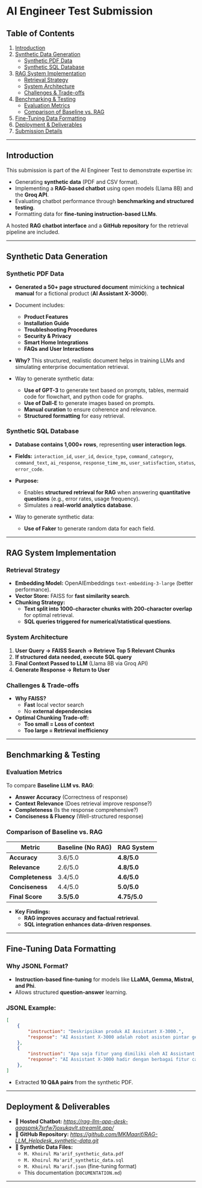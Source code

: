 ﻿# **AI Engineer Test Submission**

## **Table of Contents**
1. [Introduction](#introduction)
2. [Synthetic Data Generation](#synthetic-data-generation)
    - [Synthetic PDF Data](#synthetic-pdf-data)
    - [Synthetic SQL Database](#synthetic-sql-database)
3. [RAG System Implementation](#rag-system-implementation)
    - [Retrieval Strategy](#retrieval-strategy)
    - [System Architecture](#system-architecture)
    - [Challenges & Trade-offs](#challenges--trade-offs)
4. [Benchmarking & Testing](#benchmarking--testing)
    - [Evaluation Metrics](#evaluation-metrics)
    - [Comparison of Baseline vs. RAG](#comparison-of-baseline-vs-rag)
5. [Fine-Tuning Data Formatting](#fine-tuning-data-formatting)
6. [Deployment & Deliverables](#deployment--deliverables)
7. [Submission Details](#submission-details)

---

## **Introduction**
This submission is part of the AI Engineer Test to demonstrate expertise in:
- Generating **synthetic data** (PDF and CSV format).
- Implementing a **RAG-based chatbot** using open models (Llama 8B) and the **Groq API**.
- Evaluating chatbot performance through **benchmarking and structured testing**.
- Formatting data for **fine-tuning instruction-based LLMs**.

A hosted **RAG chatbot interface** and a **GitHub repository** for the retrieval pipeline are included.

---

## **Synthetic Data Generation**
### **Synthetic PDF Data**
- **Generated a 50+ page structured document** mimicking a **technical manual** for a fictional product (**AI Assistant X-3000**).
- Document includes:
  - **Product Features**
  - **Installation Guide**
  - **Troubleshooting Procedures**
  - **Security & Privacy**
  - **Smart Home Integrations**
  - **FAQs and User Interactions**
- **Why?** This structured, realistic document helps in training LLMs and simulating enterprise documentation retrieval.

- Way to generate synthetic data:
  - **Use of GPT-3** to generate text based on prompts, tables, mermaid code for flowchart, and python code for graphs.
  - **Use of Dall-E** to generate images based on prompts.
  - **Manual curation** to ensure coherence and relevance.
  - **Structured formatting** for easy retrieval.

### **Synthetic SQL Database**
- **Database contains 1,000+ rows**, representing **user interaction logs**.
- **Fields:** `interaction_id`, `user_id`, `device_type`, `command_category`, `command_text`, `ai_response`, `response_time_ms`, `user_satisfaction`, `status`, `error_code`.
- **Purpose:**
  - Enables **structured retrieval for RAG** when answering **quantitative questions** (e.g., error rates, usage frequency).
  - Simulates a **real-world analytics database**.

- Way to generate synthetic data:
    - **Use of Faker** to generate random data for each field.

---

## **RAG System Implementation**
### **Retrieval Strategy**
- **Embedding Model:** OpenAIEmbeddings `text-embedding-3-large` (better performance).
- **Vector Store:** FAISS for **fast similarity search**.
- **Chunking Strategy:**
  - **Text split into 1000-character chunks with 200-character overlap** for optimal retrieval.
  - **SQL queries triggered for numerical/statistical questions**.

### **System Architecture**
1. **User Query → FAISS Search → Retrieve Top 5 Relevant Chunks**
2. **If structured data needed, execute SQL query**
3. **Final Context Passed to LLM** (Llama 8B via Groq API)
4. **Generate Response → Return to User**

### **Challenges & Trade-offs**
- **Why FAISS?**
  - **Fast** local vector search
  - No **external dependencies**
- **Optimal Chunking Trade-off:**
  - **Too small = Loss of context**
  - **Too large = Retrieval inefficiency**

---

## **Benchmarking & Testing**
### **Evaluation Metrics**
To compare **Baseline LLM vs. RAG**:
- **Answer Accuracy** (Correctness of response)
- **Context Relevance** (Does retrieval improve response?)
- **Completeness** (Is the response comprehensive?)
- **Conciseness & Fluency** (Well-structured response)

### **Comparison of Baseline vs. RAG**
| **Metric** | **Baseline (No RAG)** | **RAG System** |
|------------|----------------|------------|
| **Accuracy** | 3.6/5.0 | **4.8/5.0** |
| **Relevance** | 2.6/5.0 | **4.8/5.0** |
| **Completeness** | 3.4/5.0 | **4.6/5.0** |
| **Conciseness** | 4.4/5.0 | **5.0/5.0** |
| **Final Score** | **3.5/5.0** | **4.75/5.0** |

- **Key Findings:**
  - **RAG improves accuracy and factual retrieval**.
  - **SQL integration enhances data-driven responses**.

---

## **Fine-Tuning Data Formatting**
### **Why JSONL Format?**
- **Instruction-based fine-tuning** for models like **LLaMA, Gemma, Mistral, and Phi**.
- Allows structured **question-answer** learning.

### **JSONL Example:**
```json
[
    {
        "instruction": "Deskripsikan produk AI Assistant X-3000.", 
        "response": "AI Assistant X-3000 adalah robot asisten pintar generasi terbaru yang dirancang untuk membantu pengguna dalam berbagai tugas sehari-hari di rumah, kantor, dan lingkungan industri. Dengan kemampuan kecerdasan buatan (AI) tingkat lanjut, robot ini dapat memahami perintah suara, mengenali wajah, serta beradaptasi dengan kebiasaan pengguna untuk memberikan layanan yang lebih personal dan efisien. Dilengkapi dengan sensor canggih, pemrosesan bahasa alami (NLP), dan konektivitas Internet of Things (IoT), AI Assistant X-3000 mampu berinteraksi dengan berbagai perangkat pintar dalam ekosistem rumah dan kantor. Teknologi utama yang digunakan dalam AI Assistant X-3000 mencakup prosesor AI berkecepatan tinggi, kamera multi-spektrum dengan kemampuan pengenalan wajah dan objek, serta sensor LiDAR dan ultrasonik untuk navigasi mandiri yang presisi."
    }, 
    {
        "instruction": "Apa saja fitur yang dimiliki oleh AI Assistant X-3000?", 
        "response": "AI Assistant X-3000 hadir dengan berbagai fitur canggih yang dirancang untuk meningkatkan efisiensi dan kenyamanan pengguna. Beberapa fitur utama yang dimiliki oleh AI Assistant X-3000 adalah:\n\n1. Interaksi Suara dan Visual: AI Assistant X-3000 dapat memproses perintah suara dan memberikan respons secara visual maupun auditori.\n2. Navigasi Otomatis dan Penghindaran Hambatan: AI Assistant X-3000 dapat bergerak secara mandiri serta menghindari rintangan dengan akurasi tinggi.\n3. Kontrol Smart Home: AI Assistant X-3000 dapat mengatur lampu, suhu ruangan, dan keamanan rumah sesuai dengan jadwal.\n4. Pengingat Otomatis: AI Assistant X-3000 dapat memberikan pengingat otomatis untuk pengguna.\n5. Manajemen Jadwal: AI Assistant X-3000 dapat membantu pengguna dalam manajemen jadwal.\n6. Integrasi dengan Kalender Digital: AI Assistant X-3000 dapat diintegrasikan dengan kalender digital.\n7. Navigasi Bebas: AI Assistant X-3000 dapat beroperasi secara otonom untuk navigasi bebas.\n8. Pemantauan Inventaris: AI Assistant X-3000 dapat membantu pengguna dalam pemantauan inventaris.\n9. Laporan Analitik Otomatis: AI Assistant X-3000 dapat memberikan laporan analitik otomatis.\n\nDengan demikian, AI Assistant X-3000 dapat membantu pengguna dalam berbagai tugas sehari-hari dan meningkatkan efisiensi dan kenyamanan pengguna."
    }, 
]
```

- Extracted **10 Q&A pairs** from the synthetic PDF.

---

## **Deployment & Deliverables**
- **📍 Hosted Chatbot:** *https://rag-llm-app-desk-aagspmk7srfw7joxukqvlt.streamlit.app/*
- **📂 GitHub Repository:** *https://github.com/MKMaarif/RAG-LLM_Helpdesk_synthetic-data.git*
- **📄 Synthetic Data Files:**
  - `M. Khoirul Ma'arif_synthetic_data.pdf`
  - `M. Khoirul Ma'arif_synthetic_data.sql`
  - `M. Khoirul Ma'arif.json` (fine-tuning format)
  - This documentation (`DOCUMENTATION.md`)

---